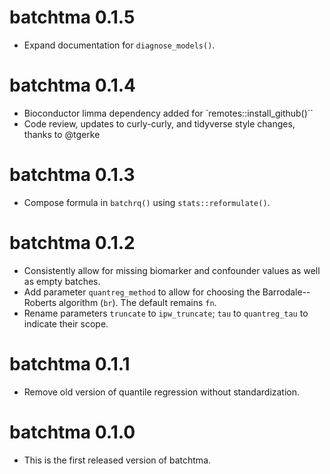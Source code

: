 # batchtma 0.1.5

* Expand documentation for `diagnose_models()`.


# batchtma 0.1.4

* Bioconductor limma dependency added for `remotes::install_github()``
* Code review, updates to curly-curly, and tidyverse style changes,
  thanks to @tgerke


# batchtma 0.1.3

* Compose formula in `batchrq()` using `stats::reformulate()`.


# batchtma 0.1.2

* Consistently allow for missing biomarker and confounder values as well as empty batches.
* Add parameter `quantreg_method` to allow for choosing the Barrodale--Roberts algorithm (`br`). 
  The default remains `fn`.
* Rename parameters `truncate` to `ipw_truncate`; `tau` to `quantreg_tau` to indicate their scope.


# batchtma 0.1.1

* Remove old version of quantile regression without standardization.


# batchtma 0.1.0

* This is the first released version of batchtma.
